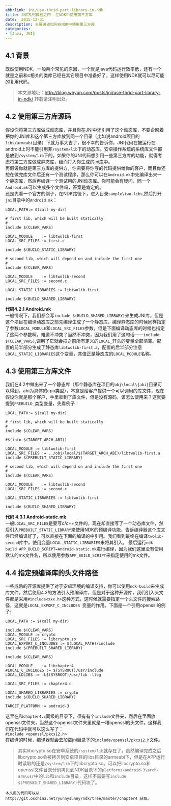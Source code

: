 ```yaml
---
abbrlink: jni/use-thrid-part-library-in-ndk
title: JNI系列教程之四——在NDK中使用第三方库
date:  2015-12-31
description: 主要讲述如何在NDK中使用第三方库
categories:
- [Java, JNI]
---
```


## 4.1 背景
既然使用NDK，一般两个常见的原因，一个就是java代码运行效率低，还有一个就是之前和c相关的类库已经在其它项目中准备好了，这样使用NDK就可以尽可能的复用代码。

> 本文源地址：http://blog.whyun.com/posts/jni/use-thrid-part-library-in-ndk/ 转载请注明出处。

## 4.2 使用第三方库源码
假设你将第三方库做成动态库，并且你在JNI中还引用了这个动态库，不要企盼着把你的JNI库和这个第三方库放到同一个目录（比如说android项目的`libs/armeabi`目录）下就万事大吉了，很不幸的告诉你，JNI代码在被运行在android上时不能引用非`/system/lib`下的动态库。安卓操作系统的系统库文件都是放到`/system/lib`下的，如果你的JNI代码想引用一些第三方库的功能，就得考虑将第三方库做成静态库，继而打入你生成的jni库中。  
再假设你就是第三方库的提供方，你需要将你写的代码提供给你的客户，而且你还想在做完库文件后还有一个测试程序，那么你可以在`Android.mk`中先编译出来一个静态库，然后再编译一个测试用的JNI动态库。你可能会有疑问，同一个`Android.mk`可以生成多个文件吗，答案是肯定的。  
还是先看一个官方的例子，在NDK路径下，进入目录`sample\two-libs`,然后打开`jni`目录中的`Android.mk`：
```
LOCAL_PATH:= $(call my-dir)

# first lib, which will be built statically
#
include $(CLEAR_VARS)

LOCAL_MODULE    := libtwolib-first
LOCAL_SRC_FILES := first.c

include $(BUILD_STATIC_LIBRARY)

# second lib, which will depend on and include the first one
#
include $(CLEAR_VARS)

LOCAL_MODULE    := libtwolib-second
LOCAL_SRC_FILES := second.c

LOCAL_STATIC_LIBRARIES := libtwolib-first

include $(BUILD_SHARED_LIBRARY)
```
**代码4.2.1 Android.mk**  
一般情况下，我们都会写`include $(BUILD_SHARED_LIBRARY)`来生成JNI库，但是这个项目在编译动态库之前先编译生成了一个静态库，编译静态库的时候同样指定了参数`LOCAL_MODULE`和`LOCAL_SRC_FILES`参数，但是下面编译动态库的时候也指定了这两个参数啊，难道不冲突？当然不冲突，因为我们用了这句话——`include $(CLEAR_VARS)`,调用了它就会把之前所有定义的`LOCAL_`开头的变量全部清空。配置的前半部分生成了静态库`libtwolib-first.a`，配置的后半部分注意`LOCAL_STATIC_LIBRARIES`这个变量，其值正是静态库的`LOCAL_MODULE`名称。  
## 4.3 使用第三方库文件
我们在4.2中做出来了一个静态库（那个静态库在项目的`obj\local\{abi}`目录可以得到，abi为具体的cpu类型），本意是给客户提供一个可以调用的库文件，现在假设你就是那个客户，手里拿到了库文件，但是没有源码，该怎么使用来？这就要提到`PREBUILD_`类型变量，先看例子：
```
LOCAL_PATH:= $(call my-dir)

# first lib, which will be built statically
#
include $(CLEAR_VARS)

#$(info $(TARGET_ARCH_ABI))

LOCAL_MODULE := libtwolib-first
LOCAL_SRC_FILES := ../obj/local/$(TARGET_ARCH_ABI)/libtwolib-first.a
include $(PREBUILT_STATIC_LIBRARY)

# second lib, which will depend on and include the first one
#
include $(CLEAR_VARS)

LOCAL_MODULE    := libtwolib-second
LOCAL_SRC_FILES := second.c

LOCAL_STATIC_LIBRARIES := libtwolib-first

include $(BUILD_SHARED_LIBRARY)
```
**代码 4.3.1 Android-static.mk**  
一般`LOCAL_SRC_FILES`是要写c/c++文件的，现在却直接写了一个动态库文件，然后引入`PREBUILT_STATIC_LIBRARY`来使用NDK的预编译功能，告诉编译器这个库文件已经编译好了，可以直接在下面的编译的中引用。我们看到最终在编译`twolib-second`库中，使用变量`LOCAL_STATIC_LIBRARIES`来将其引入。
最后运行`ndk-build APP_BUILD_SCRIPT=Android-static.mk`进行编译，因为我们这里没有使用默认的mk文件名，所以使用参数`APP_BUILD_SCRIPT`来指定使用的mk文件。
## 4.4 指定预编译库的头文件路径
一些成熟的开源库提供了对于安卓环境的编译支持，你可以使用`ndk-build`来生成库文件。然后使用4.3的方法引入预编译库，但是对于这种开源库，我们引入头文件都是采用`#include<xxx.h>`这种方式，这时候就需要指定一个头文件的搜索路径，这就是`LOCAL_EXPORT_C_INCLUDES `变量的作用。下面是一个引用openssl的例子:
```
LOCAL_PATH := $(call my-dir)

include $(CLEAR_VARS)
LOCAL_MODULE := crypto
LOCAL_SRC_FILES := libcrypto.so
LOCAL_EXPORT_C_INCLUDES := $(LOCAL_PATH)/include
include $(PREBUILT_SHARED_LIBRARY)

include $(CLEAR_VARS)

LOCAL_MODULE    := libchapter4
#LOCAL_C_INCLUDES := $(SYSROOT)/usr/include
LOCAL_LDLIBS := -L$(SYSROOT)/usr/lib -llog

LOCAL_SRC_FILES := chapter4.c

LOCAL_SHARED_LIBRARIES := crypto
include $(BUILD_SHARED_LIBRARY)

TARGET_PLATFORM := android-3
```
这里在和`chapter4.c`同级的目录下，须有有个`include`文件夹，然后在里面放openssl文件夹，当然这个openssl文件夹里就是一堆openssl的头文件。这样我们在代码中就可以这么写了：  
`#include <openssl/pkcs12.h>`  
在编译的时候，编译器就会去加载jni目录下的`include/openssl/pkcs12.h`文件。  
>其实libcrypto.so在安卓系统的`/system/lib`就存在了，虽然编译完成之后libcrypto.so会被拷贝到安卓项目的libs目录的armeabi下，但是在APP运行时读取的还是`/system/lib`下的libcrypto.so。可以把libcrypto.so和openssl文件目录分别拷贝到NDK目录下的`platforms\android-3\arch-arm\usr`中的`lib`和`include`目录，这样不需要写`include $(PREBUILT_SHARED_LIBRARY)`代码块了。

    本文用的代码可以从http://git.oschina.net/yunnysunny/ndk/tree/master/chapter4 获取。
